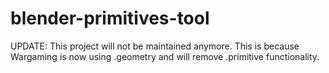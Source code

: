 # blender-primitives-tool
UPDATE: This project will not be maintained anymore. This is because Wargaming is now using .geometry and will remove .primitive functionality.
